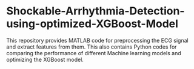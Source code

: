 # Shockable-Arrhythmia-Detection-using-optimized-XGBoost-Model
This repository provides MATLAB code for preprocessing the ECG signal and extract features from them. This also contains Python codes for comparing the performance of different Machine learning models and optimizing the XGBoost model.

